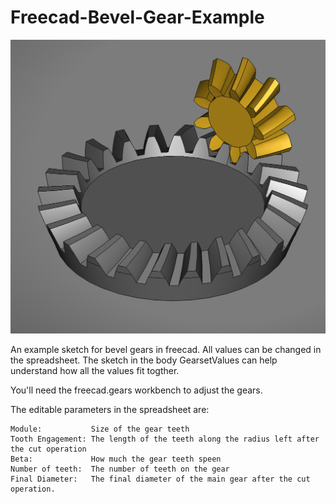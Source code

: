 # Freecad-Bevel-Gear-Example
![alt text](SpurGearExampleThumbnail.png)

An example sketch for bevel gears in freecad. All values can be changed in the spreadsheet. The sketch in the body GearsetValues can help understand how all the values fit togther.

You'll need the freecad.gears workbench to adjust the gears.


The editable parameters in the spreadsheet are:

    Module:           Size of the gear teeth
    Tooth Engagement: The length of the teeth along the radius left after the cut operation
    Beta:             How much the gear teeth speen
    Number of teeth:  The number of teeth on the gear
    Final Diameter:   The final diameter of the main gear after the cut operation.
